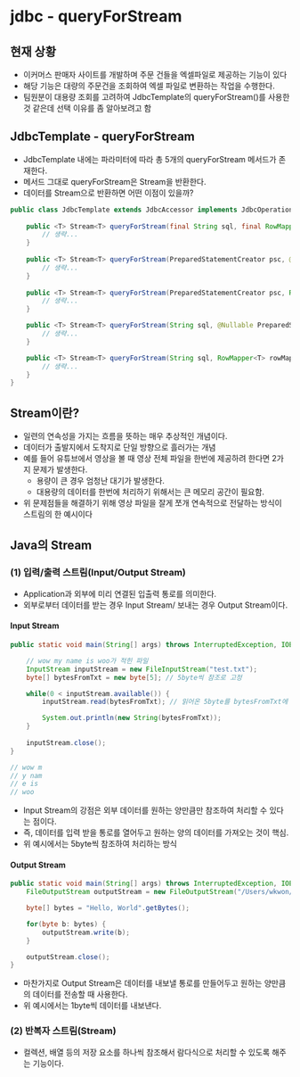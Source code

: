 # jdbc - queryForStream
## 현재 상황
- 이커머스 판매자 사이트를 개발하며 주문 건들을 엑셀파일로 제공하는 기능이 있다
- 해당 기능은 대량의 주문건을 조회하여 엑셀 파일로 변환하는 작업을 수행한다.
- 팀원분이 대용량 조회를 고려하여 JdbcTemplate의 queryForStream()를 사용한 것 같은데 선택 이유를 좀 알아보려고 함

## JdbcTemplate - queryForStream
- JdbcTemplate 내에는 파라미터에 따라 총 5개의 queryForStream 메서드가 존재한다.
- 메서드 그대로 queryForStream은 Stream을 반환한다.
- 데이터를 Stream으로 반환하면 어떤 이점이 있을까?
```java
public class JdbcTemplate extends JdbcAccessor implements JdbcOperations {
    
    public <T> Stream<T> queryForStream(final String sql, final RowMapper<T> rowMapper) throws DataAccessException {
        // 생략...
    }
    
    public <T> Stream<T> queryForStream(PreparedStatementCreator psc, @Nullable PreparedStatementSetter pss, RowMapper<T> rowMapper) throws DataAccessException {
        // 생략...
    }
    
    public <T> Stream<T> queryForStream(PreparedStatementCreator psc, RowMapper<T> rowMapper) throws DataAccessException {
        // 생략...
    }

    public <T> Stream<T> queryForStream(String sql, @Nullable PreparedStatementSetter pss, RowMapper<T> rowMapper) throws DataAccessException {
        // 생략...
    }

    public <T> Stream<T> queryForStream(String sql, RowMapper<T> rowMapper, @Nullable Object... args) throws DataAccessException {
        // 생략...
    }
}
```

## Stream이란?
- 일련의 연속성을 가지는 흐름을 뜻하는 매우 추상적인 개념이다.
- 데이터가 출발지에서 도착지로 단일 방향으로 흘러가는 개념
- 예를 들어 유튜브에서 영상을 볼 때 영상 전체 파일을 한번에 제공하려 한다면 2가지 문제가 발생한다.
  - 용량이 큰 경우 엄청난 대기가 발생한다.
  - 대용량의 데이터를 한번에 처리하기 위해서는 큰 메모리 공간이 필요함.
- 위 문제점들을 해결하기 위해 영상 파일을 잘게 쪼개 연속적으로 전달하는 방식이 스트림의 한 예시이다


## Java의 Stream
### (1) 입력/출력 스트림(Input/Output Stream)
- Application과 외부에 미리 연결된 입출력 통로를 의미한다.
- 외부로부터 데이터를 받는 경우 Input Stream/ 보내는 경우 Output Stream이다.

#### Input Stream
```java
public static void main(String[] args) throws InterruptedException, IOException {

    // wow my name is woo가 적힌 파일
    InputStream inputStream = new FileInputStream("test.txt");
    byte[] bytesFromTxt = new byte[5]; // 5byte씩 참조로 고정

    while(0 < inputStream.available()) {
        inputStream.read(bytesFromTxt); // 읽어온 5byte를 bytesFromTxt에 담는다.

        System.out.println(new String(bytesFromTxt));
    }
    
    inputStream.close();
}

// wow m
// y nam
// e is 
// woo
```
- Input Stream의 강점은 외부 데이터를 원하는 양만큼만 참조하여 처리할 수 있다는 점이다.
- 즉, 데이터를 입력 받을 통로를 열어두고 원하는 양의 데이터를 가져오는 것이 핵심.
- 위 예시에서는 5byte씩 참조하여 처리하는 방식

#### Output Stream
```java
public static void main(String[] args) throws InterruptedException, IOException {
    FileOutputStream outputStream = new FileOutputStream("/Users/wkwon/test2.txt");

    byte[] bytes = "Hello, World".getBytes();

    for(byte b: bytes) {
        outputStream.write(b);
    }

    outputStream.close();
}
```
- 마찬가지로 Output Stream은 데이터를 내보낼 통로를 만들어두고 원하는 양만큼의 데이터를 전송할 때 사용한다.
- 위 예시에서는 1byte씩 데이터를 내보낸다.

### (2) 반복자 스트림(Stream)
- 컬렉션, 배열 등의 저장 요소를 하나씩 참조해서 람다식으로 처리할 수 있도록 해주는 기능이다.